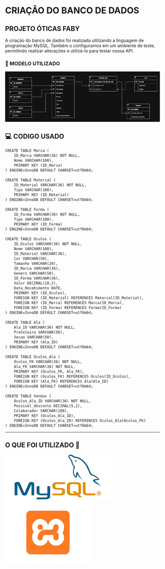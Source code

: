 
# CRIAÇÃO DO BANCO DE DADOS

## PROJETO ÓTICAS FABY

A criação do banco de dados foi realizada utilizando a linguagem de programação MySQL. Também o configuramos em um ambiente de teste, permitindo realizar alterações e utilizá-lo para testar nossa API.

### 📜 MODELO UTILIZADO

![MODELO USADO ](./Img/ModeloConceitualProjeto.png)

## 💻 CODIGO USADO

    CREATE TABLE Marca (
        ID_Marca VARCHAR(36) NOT NULL,
        Nome VARCHAR(100),
        PRIMARY KEY (ID_Marca)
    ) ENGINE=InnoDB DEFAULT CHARSET=utf8mb4;

    CREATE TABLE Material (
        ID_Material VARCHAR(36) NOT NULL,
        Tipo VARCHAR(100),
        PRIMARY KEY (ID_Material)
    ) ENGINE=InnoDB DEFAULT CHARSET=utf8mb4;

    CREATE TABLE Forma (
        ID_Forma VARCHAR(36) NOT NULL,
        Tipo VARCHAR(100),
        PRIMARY KEY (ID_Forma)
    ) ENGINE=InnoDB DEFAULT CHARSET=utf8mb4;

    CREATE TABLE Oculos (
        ID_Oculos VARCHAR(36) NOT NULL,
        Nome VARCHAR(100),
        ID_Material VARCHAR(36),
        Cor VARCHAR(50),
        Tamanho VARCHAR(20),
        ID_Marca VARCHAR(36),
        Genero VARCHAR(50),
        ID_Forma VARCHAR(36),
        Valor DECIMAL(10,2),
        Data_Recebimento DATE,
        PRIMARY KEY (ID_Oculos),
        FOREIGN KEY (ID_Material) REFERENCES Material(ID_Material),
        FOREIGN KEY (ID_Marca) REFERENCES Marca(ID_Marca),
        FOREIGN KEY (ID_Forma) REFERENCES Forma(ID_Forma)
    ) ENGINE=InnoDB DEFAULT CHARSET=utf8mb4;

    CREATE TABLE Ala (
        Ala_ID VARCHAR(36) NOT NULL,
        Prateleira VARCHAR(50),
        Secao VARCHAR(50),
        PRIMARY KEY (Ala_ID)
    ) ENGINE=InnoDB DEFAULT CHARSET=utf8mb4;

    CREATE TABLE Oculos_Ala (
        Oculos_FK VARCHAR(36) NOT NULL,
        Ala_FK VARCHAR(36) NOT NULL,
        PRIMARY KEY (Oculos_FK, Ala_FK),
        FOREIGN KEY (Oculos_FK) REFERENCES Oculos(ID_Oculos),
        FOREIGN KEY (Ala_FK) REFERENCES Ala(Ala_ID)
    ) ENGINE=InnoDB DEFAULT CHARSET=utf8mb4;

    CREATE TABLE Vendas (
        Oculos_Ala_ID VARCHAR(36) NOT NULL,
        Possivel_desconto DECIMAL(5,2),
        Colaborador VARCHAR(100),
        PRIMARY KEY (Oculos_Ala_ID),
        FOREIGN KEY (Oculos_Ala_ID) REFERENCES Oculos_Ala(Oculos_FK)
    ) ENGINE=InnoDB DEFAULT CHARSET=utf8mb4;

---

## O QUE FOI UTILIZADO 🤔

![MODELO USADO ](./Img/images__1_-removebg-preview.png) ![MODELO USADO ](./Img/xampp-2MM13M-removebg-preview.png) 


